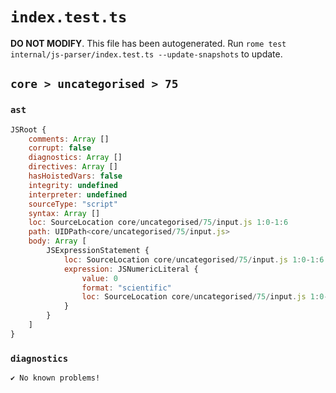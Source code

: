 # `index.test.ts`

**DO NOT MODIFY**. This file has been autogenerated. Run `rome test internal/js-parser/index.test.ts --update-snapshots` to update.

## `core > uncategorised > 75`

### `ast`

```javascript
JSRoot {
	comments: Array []
	corrupt: false
	diagnostics: Array []
	directives: Array []
	hasHoistedVars: false
	integrity: undefined
	interpreter: undefined
	sourceType: "script"
	syntax: Array []
	loc: SourceLocation core/uncategorised/75/input.js 1:0-1:6
	path: UIDPath<core/uncategorised/75/input.js>
	body: Array [
		JSExpressionStatement {
			loc: SourceLocation core/uncategorised/75/input.js 1:0-1:6
			expression: JSNumericLiteral {
				value: 0
				format: "scientific"
				loc: SourceLocation core/uncategorised/75/input.js 1:0-1:6
			}
		}
	]
}
```

### `diagnostics`

```
✔ No known problems!

```
